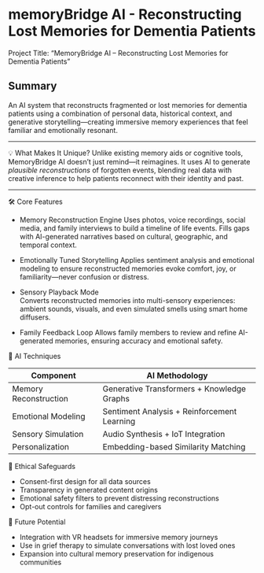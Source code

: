 # memoryBridge AI - Reconstructing Lost Memories for Dementia Patients

Project Title: “MemoryBridge AI – Reconstructing Lost Memories for Dementia Patients”
## Summary 
An AI system that reconstructs fragmented or lost memories for dementia patients using a combination of personal data, historical context, and generative storytelling—creating immersive memory experiences that feel familiar and emotionally resonant.

---

💡 What Makes It Unique?
Unlike existing memory aids or cognitive tools, MemoryBridge AI doesn’t just remind—it reimagines. It uses AI to generate *plausible reconstructions* of forgotten events, blending real data with creative inference to help patients reconnect with their identity and past.

---

🛠️ Core Features

- Memory Reconstruction Engine 
  Uses photos, voice recordings, social media, and family interviews to build a timeline of life events. Fills gaps with AI-generated narratives based on cultural, geographic, and temporal context.

- Emotionally Tuned Storytelling
  Applies sentiment analysis and emotional modeling to ensure reconstructed memories evoke comfort, joy, or familiarity—never confusion or distress.

- Sensory Playback Mode  
  Converts reconstructed memories into multi-sensory experiences: ambient sounds, visuals, and even simulated smells using smart home diffusers.

- Family Feedback Loop 
  Allows family members to review and refine AI-generated memories, ensuring accuracy and emotional safety.



🧪 AI Techniques

| Component                  | AI Methodology                        |
|---------------------------|----------------------------------------|
| Memory Reconstruction     | Generative Transformers + Knowledge Graphs |
| Emotional Modeling        | Sentiment Analysis + Reinforcement Learning |
| Sensory Simulation        | Audio Synthesis + IoT Integration      |
| Personalization           | Embedding-based Similarity Matching    |



 🔐 Ethical Safeguards

- Consent-first design for all data sources  
- Transparency in generated content origins  
- Emotional safety filters to prevent distressing reconstructions  
- Opt-out controls for families and caregivers  



🚀 Future Potential

- Integration with VR headsets for immersive memory journeys  
- Use in grief therapy to simulate conversations with lost loved ones  
- Expansion into cultural memory preservation for indigenous communities  




